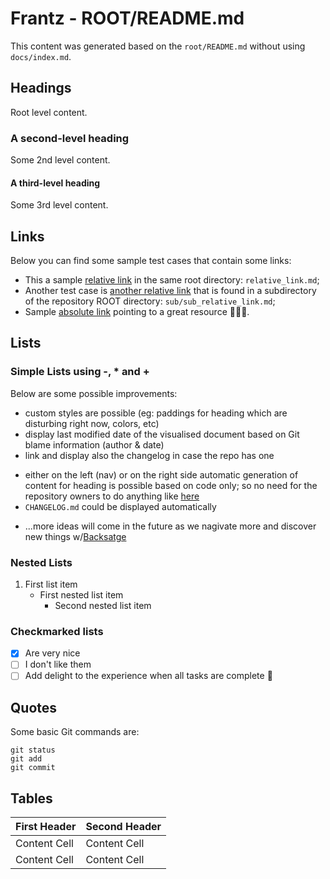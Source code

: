 # Frantz - ROOT/README.md

This content was generated based on the `root/README.md` without using `docs/index.md`.

## Headings
Root level content.

### A second-level heading
Some 2nd level content.

#### A third-level heading
Some 3rd level content.

## Links
Below you can find some sample test cases that contain some links:

- This a sample [relative link](relative_link.md) in the same root directory: `relative_link.md`;
- Another test case is [another relative link](sub/sub_relative_link.md) that is found in a subdirectory of the repository ROOT directory: `sub/sub_relative_link.md`;
- Sample [absolute link](https://www.dsb.dk) pointing to a great resource :bullettrain_side::train::train:.

## Lists

### Simple Lists using -, * and +
Below are some possible improvements:

- custom styles are possible (eg: paddings for heading which are disturbing right now, colors, etc)
- display last modified date of the visualised document based on Git blame information (author & date)
- link and display also the changelog in case the repo has one
* either on the left (nav) or on the right side automatic generation of content for heading is possible based on code only; so no need for the repository owners to do anything like [here](/docs/default/component/sapis-alstomic5)
* `CHANGELOG.md` could be displayed automatically
+ ...more ideas will come in the future as we nagivate more and discover new things w/[Backsatge](https://backstage.io/docs/features/techdocs/)

### Nested Lists
1. First list item
   - First nested list item
     - Second nested list item

### Checkmarked lists
- [x] Are very nice
- [ ] I don't like them
- [ ] Add delight to the experience when all tasks are complete :tada:

## Quotes
Some basic Git commands are:
```
git status
git add
git commit
```

## Tables
| First Header  | Second Header |
| ------------- | ------------- |
| Content Cell  | Content Cell  |
| Content Cell  | Content Cell  |
